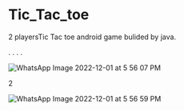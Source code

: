 # Tic_Tac_toe
2 playersTic Tac toe android game bulided by java.


.
.
.
.

![WhatsApp Image 2022-12-01 at 5 56 07 PM](https://user-images.githubusercontent.com/112562093/205099753-7595206d-983c-44d3-a3a4-f45afbc6fd5b.jpeg)


2


![WhatsApp Image 2022-12-01 at 5 56 59 PM](https://user-images.githubusercontent.com/112562093/205099835-5b2b5fd0-895e-47b1-8e3a-eff361a15cb2.jpeg)


